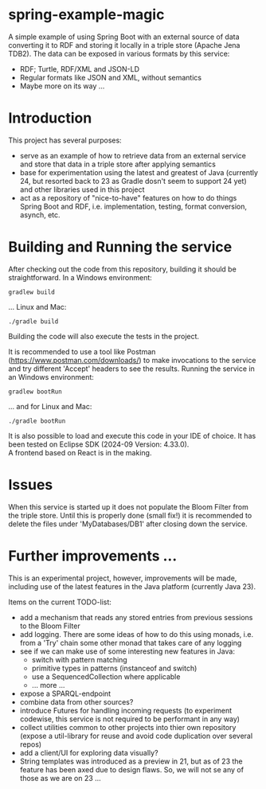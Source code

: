# spring-example-magic
A simple example of using Spring Boot with an external source of data converting it to RDF and storing it locally in a triple store (Apache Jena TDB2). The data can be exposed in various formats by this service: 
* RDF; Turtle, RDF/XML and JSON-LD
* Regular formats like JSON and XML, without semantics
* Maybe more on its way ... 

# Introduction
This project has several purposes: 
* serve as an example of how to retrieve data from an external service and store that data in a triple store after applying semantics
* base for experimentation using the latest and greatest of Java (currently 24, but resorted back to 23 as Gradle dosn't seem to support 24 yet) and other libraries used in this project
* act as a repository of "nice-to-have" features on how to do things Spring Boot and RDF, i.e. implementation, testing, format conversion, asynch, etc.

# Building and Running the service
After checking out the code from this repository, building it should be straightforward. 
In a Windows environment: 

```
gradlew build
```

... Linux and Mac: 

```
./gradle build
```
Building the code will also execute the tests in the project. 

It is recommended to use a tool like Postman (https://www.postman.com/downloads/) to make invocations to the service and try different 'Accept' headers to see the results. 
Running the service in an Windows environment: 

```
gradlew bootRun
```

... and for Linux and Mac: 

```
./gradle bootRun
```
It is also possible to load and execute this code in your IDE of choice. It has been tested on Eclipse SDK (2024-09 Version: 4.33.0).  
A frontend based on React is in the making. 

# Issues
When this service is started up it does not populate the Bloom Filter from the triple store. Until this is properly done (small fix!) it is recommended to delete the files under 'MyDatabases/DB1' after closing down the service. 

# Further improvements ... 
This is an experimental project, however, improvements will be made, including use of the latest features in the Java platform (currently Java 23). 

Items on the current TODO-list: 
- add a mechanism that reads any stored entries from previous sessions to the Bloom Filter
- add logging. There are some ideas of how to do this using monads, i.e. from a 'Try' chain some other monad that takes care of any logging
- see if we can make use of some interesting new features in Java: 
    - switch with pattern matching
    - primitive types in patterns (instanceof and switch)
    - use a SequencedCollection where applicable 
    - ... more ...
- expose a SPARQL-endpoint
- combine data from other sources?
- introduce Futures for handling incoming requests (to experiment codewise, this service is not required to be performant in any way)
- collect utilities common to other projects into thier own repository (expose a util-library for reuse and avoid code duplication over several repos)
- add a client/UI for exploring data visually? 
- String templates was introduced as a preview in 21, but as of 23 the feature has been axed due to design flaws. So, we will not se any of those as we are on 23 ... 

